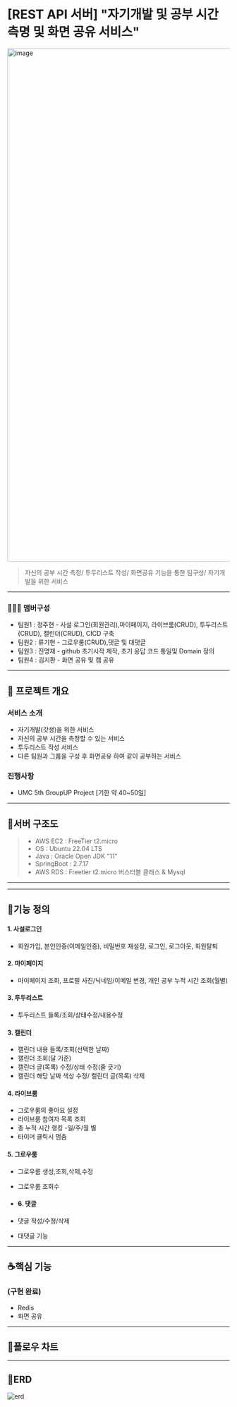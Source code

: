 # [REST API 서버] "자기개발 및 공부 시간 측명 및 화면 공유 서비스"

<img width="1164" alt="image" src="https://github.com/Jungjuhyeon/BOJ/assets/131857282/31dcbc2c-7fba-41b9-b34b-96684897fba1">


> 자신의 공부 시간 측정/ 투두리스트 작성/ 화면공유 기능을 통한 팀구성/ 자기개발을 위한 서비스
>
---

### 🧑‍🤝‍🧑 맴버구성
 - 팀원1 : 정주현 - 사설 로그인(회원관리),마이페이지, 라이브룸(CRUD), 투두리스트(CRUD), 캘린더(CRUD), CICD 구축
 - 팀원2 : 류기현 - 그로우룸(CRUD),댓글 및 대댓글
 - 팀원3 : 진명재 - github 초기시작 제작, 초기 응답 코드 통일및 Domain 정의
 - 팀원4 : 김지환 - 화면 공유 및 캠 공유


---

## 🍩 프로젝트 개요

### 서비스 소개
- 자기개발(갓생)을 위한 서비스
- 자신의 공부 시간을 측정할 수 있는 서비스
- 투두리스트 작성 서비스
- 다른 팀원과 그룹을 구성 후 화면공유 하여 같이 공부하는 서비스


### 진행사항
- UMC 5th GroupUP Project [기한 약 40~50일]
---

## 🍠서버 구조도



>- AWS EC2 : FreeTier t2.micro
>- OS : Ubuntu 22.04 LTS
>- Java : Oracle Open JDK "11"
>- SpringBoot : 2.7.17
>- AWS RDS : Freetier t2.micro 버스터블 클래스 & Mysql
---



---
## 🌮기능 정의

#### 1. 사설로그인
- 회원가입, 본인인증(이메일인증), 비밀번호 재설정,  로그인, 로그아웃, 회원탈퇴

#### 2. 마이페이지
- 마이페이지 조회, 프로필 사진/닉네임/이메일 변경, 개인 공부 누적 시간 조회(월별)

#### 3. 투두리스트
- 투두리스트 들록/조회/상태수정/내용수정

#### 3. 캘린더
- 캘린더 내용 들록/조회(선택한 날짜)
- 캘린더 조회(달 기준)
- 캘린더 글(목록) 수정/상태 수정(줄 긋기)
- 캘린더 해당 날짜 색상 수정/ 캘린더 글(목록) 삭제

#### 4. 라이브룸
- 그로우룸의 좋아요 설정
- 라이브룸 참여자 목록 조회
- 총 누적 시간 랭킹 -일/주/월 별
- 타이머 클릭시 멈춤

#### 5. 그로우룸
- 그로우룸 생성,조회,삭제,수정
- 그로우룸 조회수 

- #### 6. 댓글
- 댓글 작성/수정/삭제
- 대댓글 기능


---
## ☕핵심 기능
### (구현 완료)
- Redis
- 화면 공유


---
## 🍚플로우 차트



--- 
## 🧀ERD
![erd](https://github.com/Jungjuhyeon/BOJ/assets/131857282/f23fe968-b8ae-4ca6-84ac-91f3b73f3ed9)
